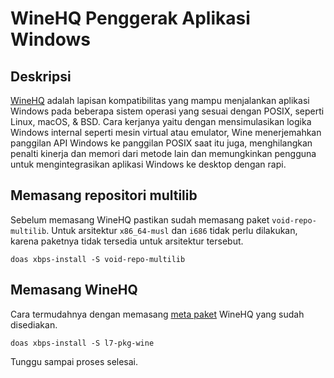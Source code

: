 # WineHQ Penggerak Aplikasi Windows

## Deskripsi

<a href="https://www.winehq.org/" target="_blank">WineHQ</a> adalah lapisan kompatibilitas yang mampu menjalankan aplikasi Windows pada beberapa sistem operasi yang sesuai dengan POSIX, seperti Linux, macOS, & BSD. Cara kerjanya yaitu dengan mensimulasikan logika Windows internal seperti mesin virtual atau emulator, Wine menerjemahkan panggilan API Windows ke panggilan POSIX saat itu juga, menghilangkan penalti kinerja dan memori dari metode lain dan memungkinkan pengguna untuk mengintegrasikan aplikasi Windows ke desktop dengan rapi.

## Memasang repositori multilib

Sebelum memasang WineHQ pastikan sudah memasang paket `void-repo-multilib`. Untuk arsitektur `x86_64-musl` dan `i686` tidak perlu dilakukan, karena paketnya tidak tersedia untuk arsitektur tersebut.

```
doas xbps-install -S void-repo-multilib
```

## Memasang WineHQ

Cara termudahnya dengan memasang [meta paket](../../konfigurasi/paket/xbps.html#meta-paket) WineHQ yang sudah disediakan.

```
doas xbps-install -S l7-pkg-wine
```

Tunggu sampai proses selesai.
